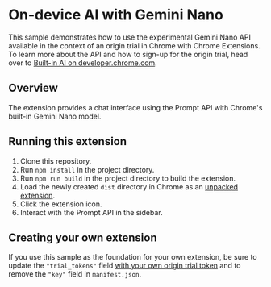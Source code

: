 # On-device AI with Gemini Nano

This sample demonstrates how to use the experimental Gemini Nano API available in the context of an origin trial in Chrome with Chrome Extensions. To learn more about the API and how to sign-up for the origin trial, head over to [Built-in AI on developer.chrome.com](https://developer.chrome.com/docs/extensions/ai/prompt-api).

## Overview

The extension provides a chat interface using the Prompt API with Chrome's built-in Gemini Nano model.

## Running this extension

1. Clone this repository.
1. Run `npm install` in the project directory.
1. Run `npm run build` in the project directory to build the extension.
1. Load the newly created `dist` directory in Chrome as an [unpacked extension](https://developer.chrome.com/docs/extensions/get-started/tutorial/hello-world#load-unpacked).
1. Click the extension icon.
1. Interact with the Prompt API in the sidebar.

## Creating your own extension

If you use this sample as the foundation for your own extension, be sure to update the `"trial_tokens"` field [with your own origin trial token](https://developer.chrome.com/docs/web-platform/origin-trials#extensions) and to remove the `"key"` field in `manifest.json`.
